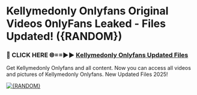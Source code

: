 # Kellymedonly Onlyfans Original Videos 0nlyFans Leaked - Files Updated! ({RANDOM})

<h3>🔴 CLICK HERE 🌐==►► <a href="https://betterlinks.top/A2PfLJ" rel="nofollow">Kellymedonly Onlyfans Updated Files</a></h3>

Get Kellymedonly Onlyfans and all content. Now you can access all videos and pictures of Kellymedonly Onlyfans. New Updated Files 2025!

[![{RANDOM}](https://i.imgur.com/ppqm5kG.gif)](https://betterlinks.top/A2PfLJ)
